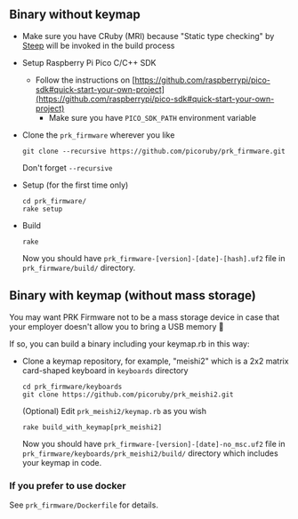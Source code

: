## Binary without keymap

- Make sure you have CRuby (MRI) because "Static type checking" by [Steep](https://github.com/soutaro/steep) will be invoked in the build process

- Setup Raspberry Pi Pico C/C++ SDK

  - Follow the instructions on [https://github.com/raspberrypi/pico-sdk#quick-start-your-own-project](https://github.com/raspberrypi/pico-sdk#quick-start-your-own-project)
    - Make sure you have `PICO_SDK_PATH` environment variable


- Clone the `prk_firmware` wherever you like

    ```
    git clone --recursive https://github.com/picoruby/prk_firmware.git
    ```

    Don't forget `--recursive`

- Setup (for the first time only)

    ```
    cd prk_firmware/
    rake setup
    ```

- Build

    ```
    rake
    ```

    Now you should have `prk_firmware-[version]-[date]-[hash].uf2` file in `prk_firmware/build/` directory.

## Binary with keymap (without mass storage)

You may want PRK Firmware not to be a mass storage device in case that your employer doesn't allow you to bring a USB memory 🙈

If so, you can build a binary including your keymap.rb in this way:

- Clone a keymap repository, for example, "meishi2" which is a 2x2 matrix card-shaped keyboard in `keyboards` directory

    ```
    cd prk_firmware/keyboards
    git clone https://github.com/picoruby/prk_meishi2.git
    ```

    (Optional) Edit `prk_meishi2/keymap.rb` as you wish

    ```
    rake build_with_keymap[prk_meishi2]
    ```

    Now you should have `prk_firmware-[version]-[date]-no_msc.uf2` file in `prk_firmware/keyboards/prk_meishi2/build/` directory which includes your keymap in code.

### If you prefer to use docker

See `prk_firmware/Dockerfile` for details.
